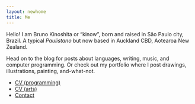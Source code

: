 ```yaml
---
layout: newhome
title: Me
---
```


Hello! I am Bruno Kinoshita or “kinow”, born and raised in São Paulo city, Brazil. 
A typical _Paulistano_ but now based in Auckland CBD, Aotearoa New Zealand.

Head on to the blog for posts about languages, writing, music, and computer
programming. Or check out my portfolio where I post drawings, illustrations,
painting, and-what-not.

<ul>
  <li>
    <a href="">CV (programming)</a>
  </li>
  <li>
    <a href="">CV (arts)</a>
  </li>
  <li>
    <a href="">Contact</a>
  </li>
</ul>

